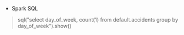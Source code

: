 - Spark SQL

> sql("select day_of_week, count(1) from default.accidents group by day_of_week").show()
